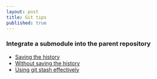 ```yaml
---
layout: post
title: Git tips
published: true
---
```



### Integrate a submodule into the parent repository

* [Saving the history](http://x3ro.de/2013/09/01/Integrating-a-submodule-into-the-parent-repository.html)
* [Without saving the history](http://stackoverflow.com/questions/1759587/un-submodule-a-git-submodule/1789374#1789374)
* [Using git stash effectively](https://www.atlassian.com/git/tutorials/git-stash#stashing-your-work)